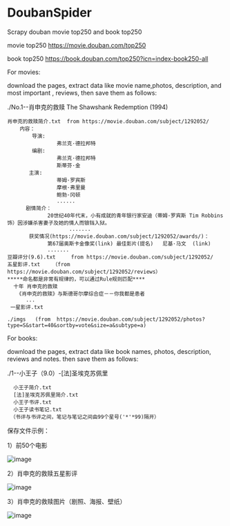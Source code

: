 # DoubanSpider
Scrapy douban movie top250 and book top250

movie top250  https://movie.douban.com/top250

book top250 https://book.douban.com/top250?icn=index-book250-all

For movies:

download the pages, extract data like movie name,photos, description, and most important , reviews, then save them as follows:

./No.1--肖申克的救赎 The Shawshank Redemption (1994)
    
    肖申克的救赎简介.txt  from https://movie.douban.com/subject/1292052/
        内容：
            导演:
                    弗兰克·德拉邦特
            编剧: 
                    弗兰克·德拉邦特
                    斯蒂芬·金
           主演: 
                    蒂姆·罗宾斯
                    摩根·弗里曼
                    鲍勃·冈顿
                    ......
          剧情简介：
                 20世纪40年代末，小有成就的青年银行家安迪（蒂姆·罗宾斯 Tim Robbins 饰）因涉嫌杀害妻子及她的情人而锒铛入狱。
                        .......
           获奖情况(https://movie.douban.com/subject/1292052/awards/)：
                 第67届奥斯卡金像奖(link) 最佳影片(提名)   尼基·马文  (link)
                 .......
    豆瓣评分(9.6).txt     from https://movie.douban.com/subject/1292052/
    五星影评.txt    （from  https://movie.douban.com/subject/1292052/reviews）
    *****命名都是非常有规律的，可以通过Rule规则匹配****
      十年 肖申克的救赎
       《肖申克的救赎》与斯德哥尔摩综合症－－你我都是患者
          ...
     一星影评.txt

    ./imgs   (from  https://movie.douban.com/subject/1292052/photos?type=S&start=40&sortby=vote&size=a&subtype=a)


For books:

download the pages, extract data like book names, photos, description, reviews and notes. then save them as follows:

 ./1--小王子（9.0）-[法]圣埃克苏佩里
 
      小王子简介.txt
      [法]圣埃克苏佩里简介.txt
      小王子书评.txt
      小王子读书笔记.txt
     （书评与书评之间，笔记与笔记之间由99个星号('*'*99)隔开）

保存文件示例：

1）前50个电影

![image](https://github.com/PChief/DoubanSpider/blob/master/Douban/imgs/%E5%89%8D50%E4%B8%AA%E7%94%B5%E5%BD%B1.png)

2）肖申克的救赎五星影评

![image](https://github.com/PChief/DoubanSpider/blob/master/Douban/imgs/%E8%82%96%E7%94%B3%E5%85%8B%E7%9A%84%E6%95%91%E8%B5%8E%E4%BA%94%E6%98%9F%E5%BD%B1%E8%AF%84.png)

3）肖申克的救赎图片（剧照、海报、壁纸）

![image](https://github.com/PChief/DoubanSpider/blob/master/Douban/imgs/%E8%82%96%E7%94%B3%E5%85%8B%E7%9A%84%E6%95%91%E8%B5%8E%E5%9B%BE%E7%89%87.png)
